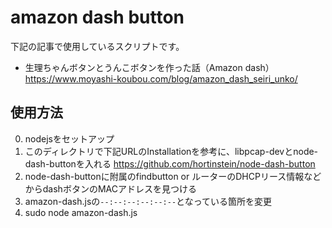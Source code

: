 # amazon dash button

下記の記事で使用しているスクリプトです。

* 生理ちゃんボタンとうんこボタンを作った話（Amazon dash）
  https://www.moyashi-koubou.com/blog/amazon_dash_seiri_unko/

## 使用方法

0. nodejsをセットアップ
0. このディレクトリで下記URLのInstallationを参考に、libpcap-devとnode-dash-buttonを入れる
    https://github.com/hortinstein/node-dash-button
0. node-dash-buttonに附属のfindbutton or ルーターのDHCPリース情報などからdashボタンのMACアドレスを見つける
0. amazon-dash.jsの```--:--:--:--:--:--```となっている箇所を変更
0. sudo node amazon-dash.js
